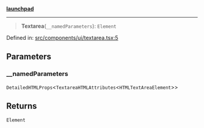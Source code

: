 [**launchpad**](index.md)

***

> **Textarea**(`__namedParameters`): `Element`

Defined in: [src/components/ui/textarea.tsx:5](https://github.com/victorbratov/launchpad/blob/d14315d3bd6634bc1c0e4507f8ad0551e9221cbc/src/components/ui/textarea.tsx#L5)

## Parameters

### \_\_namedParameters

`DetailedHTMLProps`\<`TextareaHTMLAttributes`\<`HTMLTextAreaElement`\>\>

## Returns

`Element`
